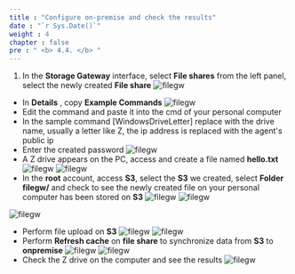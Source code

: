 ```yaml
---
title : "Configure on-premise and check the results"
date : "`r Sys.Date()`"
weight : 4
chapter : false
pre : " <b> 4.4. </b> "
---
```


1. In the **Storage Gateway** interface, select **File shares** from the left panel, select the newly created **File share**
![filegw](/images/4.filegw/4.4.1.png)
* In **Details** , copy **Example Commands**
![filegw](/images/4.filegw/4.4.2.png)
* Edit the command and paste it into the cmd of your personal computer
* In the sample command [WindowsDriveLetter] replace with the drive name, usually a letter like Z, the ip address is replaced with the agent's public ip
* Enter the created password
![filegw](/images/4.filegw/4.4.3.png)
* A Z drive appears on the PC, access and create a file named **hello.txt**
![filegw](/images/4.filegw/4.4.4.png)
![filegw](/images/4.filegw/4.4.5.png)
* In the **root** account, access **S3**, select the **S3** we created, select **Folder filegw/** and check to see the newly created file on your personal computer has been stored on **S3**
![filegw](/images/4.filegw/4.4.6.png)
![filegw](/images/4.filegw/4.4.7.png)

![filegw](/images/4.filegw/4.4.8.png)
* Perform file upload on **S3**
![filegw](/images/4.filegw/4.4.9.png)
![filegw](/images/4.filegw/4.4.10.png)
* Perform **Refresh cache** on **file share** to synchronize data from **S3** to **onpremise**
![filegw](/images/4.filegw/4.4.11.png)
![filegw](/images/4.filegw/4.4.12.png)
* Check the Z drive on the computer and see the results
![filegw](/images/4.filegw/4.4.13.png)